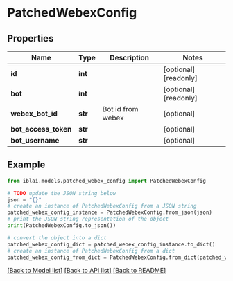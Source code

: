 # PatchedWebexConfig


## Properties

Name | Type | Description | Notes
------------ | ------------- | ------------- | -------------
**id** | **int** |  | [optional] [readonly] 
**bot** | **int** |  | [optional] [readonly] 
**webex_bot_id** | **str** | Bot id from webex | [optional] 
**bot_access_token** | **str** |  | [optional] 
**bot_username** | **str** |  | [optional] 

## Example

```python
from iblai.models.patched_webex_config import PatchedWebexConfig

# TODO update the JSON string below
json = "{}"
# create an instance of PatchedWebexConfig from a JSON string
patched_webex_config_instance = PatchedWebexConfig.from_json(json)
# print the JSON string representation of the object
print(PatchedWebexConfig.to_json())

# convert the object into a dict
patched_webex_config_dict = patched_webex_config_instance.to_dict()
# create an instance of PatchedWebexConfig from a dict
patched_webex_config_from_dict = PatchedWebexConfig.from_dict(patched_webex_config_dict)
```
[[Back to Model list]](../README.md#documentation-for-models) [[Back to API list]](../README.md#documentation-for-api-endpoints) [[Back to README]](../README.md)


